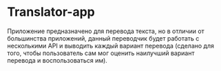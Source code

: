 # Translator-app
Приложение предназначено для перевода текста, но в отличии от большинства приложений, данный переводчик будет работать с несколькими API и выводить каждый вариант перевода (сделано для того, чтобы пользователь сам мог оценить наилучший вариант перевода и воспользоваться им).
